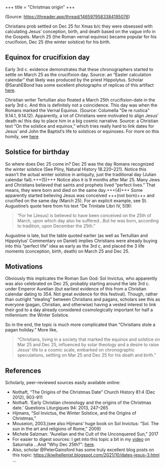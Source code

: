 +++
title = "Christmas origin"
+++

(Source: https://threader.app/thread/1465979583384195076)

Christians prob settled on Dec 25 for Xmas b/c they were obsessed with calculating Jesus’ conception, birth, and death based on the vague info in the Gospels. March 25 (the Roman vernal equinox) became popular for his crucifixion, Dec 25 (the winter solstice) for his birth. 

## Equinox for crucifixion day
Early 3rd c. evidence demonstrates that these chronographers started to settle on March 25 as the crucifixion day. Source: an “Easter calculation calendar” that likely was produced by the priest Hippolytus. Scholar @SarahEBond has some excellent photographs of replicas of this artifact [here](https://sarahemilybond.com/2018/03/31/anno-domini-computational-analysis-antisemitism-and-the-early-christian-debate-over-easter/). 

Christian writer Tertullian also floated a March 25th crucifixion-date in the early 3rd c. And this is definitely not a coincidence. This day was when the Romans marked the Vernal Equinox. (Source: Columella "De re rustica" 9.14.1, 9.14.12). Apparently, a lot of Christians were motivated to align Jesus’ death w/ this day to place him in a big cosmic narrative. Source: a Christian text “On the solstice and equinox,” which tries really hard to link dates for Jesus’ and John the Baptist’s life to solstices or equinoxes. For more on this homily, see [here](https://www.roger-pearse.com/weblog/2019/12/26/some-notes-on-de-solstitiis-et-aequinoctis-cpl-2277/)

## Solstice for birthday
So where does Dec 25 come in? Dec 25 was the day Romans recognized the winter solstice (See Pliny, Natural History 18.220–221). Notice this wasn't the actual winter solstice in antiquity, just the traditional day (Julian calendar fail).+++(5)+++ Notice also it is 9 months after Mar 25. Many Jews and Christians believed that saints and prophets lived “perfect lives.” That means, they were born and died on the same day.+++(4)+++ Some apparently started believing Jesus was conceived +++(not born)+++ and crucified on the same day (March 25). For an explicit example, see St. Augustine’s quote here from his text “De Trinitate Libri IV, 5(9):

> “For he [Jesus] is believed to have been conceived on the 25th of March, upon which day also he suffered...But he was born, according to tradition, upon December the 25th.”

Augustine is late, but the table quoted earlier (as well as Tertullian and Hippolytus’ Commentary on Daniel) implies Christians were already buying into this “perfect life” idea as early as the 3rd c, and placed the 3 life moments (conception, birth, death) on March 25 and Dec 25.

## Motivations
Obviously this implicates the Roman Sun God: Sol Invictus, who apparently was also celebrated on Dec 25, probably starting around the late 3rd c. under Emperor Aurelian (but earliest evidence of this from a Christian calendar dating to 354. Not great evidence for this festival). Though, rather than outright “stealing” between Christians and pagans, scholars see this as everyone (pagan, Christian, and otherwise) having a vested interest to link their god to a day already considered cosmologically important for half a millennium: the Winter Solstice. 

So in the end, the topic is much more complicated than “Christians stole a pagan holiday.” More like, 

> “Christians, living in a society that marked the equinox and solstice on Mar 25 and Dec 25, influenced by solar theology and a desire to raise Jesus’ life to a cosmic scale, embarked on chronographic speculations, settling on Mar 25 and Dec 25 for his death and birth.” 

## References
Scholarly, peer-reviewed sources easily available online:

- Nothaft, “The Origins of the Christmas Date” Church History 81:4 (Dec 2012), 903-911
- Nothaft. ‘Early Christian chronology and the origins of the Christmas date.’ Questions Liturgiques 94: 2013, 247–265
- Hijmans, “Sol Invictus, the Winter Solstice, and the Origins of Christmas,” 
- Mouseion, 2003,(see also Hijmans’ huge book on Sol Invictus: “Sol. The sun in the art and religions of Rome," 2009)
- Michele Salzman: “Aurelian and the Cult of the Unconquered Sun," 2017
- For easier to digest sources: I get into this topic a bit in my [video](https://www.youtube.com/watch?v=5lsctaPJSvo) on Saturnalia …And "Why Dec 25th?": [here](https://www.youtube.com/watch?v=3DHbOpS-N0c).  
- Also, scholar @PeterGainsford has some truly excellent blog posts on this topic:  https://kiwihellenist.blogspot.com/2021/10/dates-jesus-3.html … 
